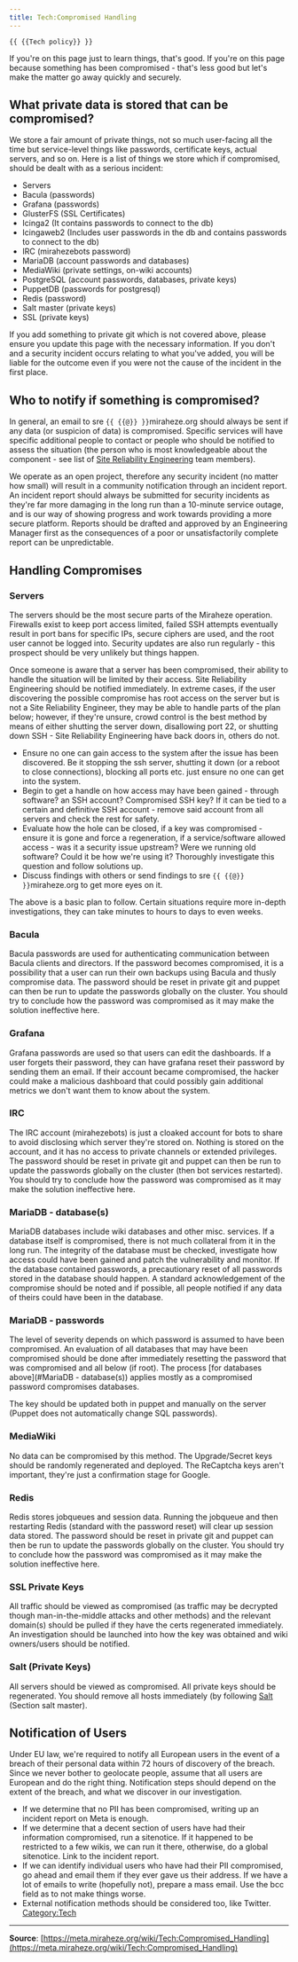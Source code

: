 ```yaml
---
title: Tech:Compromised Handling
---
```


`{{ {{Tech policy}} }}`

If you're on this page just to learn things, that's good. If you're on this page because something has been compromised - that's less good but let's make the matter go away quickly and securely.

## What private data is stored that can be compromised? 

We store a fair amount of private things, not so much user-facing all the time but service-level things like passwords, certificate keys, actual servers, and so on. Here is a list of things we store which if compromised, should be dealt with as a serious incident:

* Servers
* Bacula (passwords)
* Grafana (passwords)
* GlusterFS (SSL Certificates)
* Icinga2 (It contains passwords to connect to the db)
* Icingaweb2 (Includes user passwords in the db and contains passwords to connect to the db)
* IRC (mirahezebots password)
* MariaDB (account passwords and databases)
* MediaWiki (private settings, on-wiki accounts)
* PostgreSQL (account passwords, databases, private keys)
* PuppetDB (passwords for postgresql)
* Redis (password)
* Salt master (private keys)
* SSL (private keys)

If you add something to private git which is not covered above, please ensure you update this page with the necessary information. If you don't and a security incident occurs relating to what you've added, you will be liable for the outcome even if you were not the cause of the incident in the first place.

## Who to notify if something is compromised? 

In general, an email to sre `{{ {{@}} }}`miraheze.org should always be sent if any data (or suspicion of data) is compromised. Specific services will have specific additional people to contact or people who should be notified to assess the situation (the person who is most knowledgeable about the component - see list of [Site Reliability Engineering](https://meta.miraheze.org/wiki/Tech:SRE_Volunteers) team members).

We operate as an open project, therefore any security incident (no matter how small) will result in a community notification through an incident report. An incident report should always be submitted for security incidents as they're far more damaging in the long run than a 10-minute service outage, and is our way of showing progress and work towards providing a more secure platform. Reports should be drafted and approved by an Engineering Manager first as the consequences of a poor or unsatisfactorily complete report can be unpredictable.

## Handling Compromises 

### Servers 

The servers should be the most secure parts of the Miraheze operation. Firewalls exist to keep port access limited, failed SSH attempts eventually result in port bans for specific IPs, secure ciphers are used, and the root user cannot be logged into. Security updates are also run regularly - this prospect should be very unlikely but things happen.

Once someone is aware that a server has been compromised, their ability to handle the situation will be limited by their access. Site Reliability Engineering should be notified immediately. In extreme cases, if the user discovering the possible compromise has root access on the server but is not a Site Reliability Engineer, they may be able to handle parts of the plan below; however, if they're unsure, crowd control is the best method by means of either shutting the server down, disallowing port 22, or shutting down SSH - Site Reliability Engineering have back doors in, others do not.

* Ensure no one can gain access to the system after the issue has been discovered. Be it stopping the ssh server, shutting it down (or a reboot to close connections), blocking all ports etc. just ensure no one can get into the system.
* Begin to get a handle on how access may have been gained - through software? an SSH account? Compromised SSH key? If it can be tied to a certain and definitive SSH account - remove said account from all servers and check the rest for safety.
* Evaluate how the hole can be closed, if a key was compromised - ensure it is gone and force a regeneration, if a service/software allowed access - was it a security issue upstream? Were we running old software? Could it be how we're using it? Thoroughly investigate this question and follow solutions up.
* Discuss findings with others or send findings to sre `{{ {{@}} }}`miraheze.org to get more eyes on it.

The above is a basic plan to follow. Certain situations require more in-depth investigations, they can take minutes to hours to days to even weeks.

### Bacula 

Bacula passwords are used for authenticating communication between Bacula clients and directors. If the password becomes compromised, it is a possibility that a user can run their own backups using Bacula and thusly compromise data. The password should be reset in private git and puppet can then be run to update the passwords globally on the cluster. You should try to conclude how the password was compromised as it may make the solution ineffective here.

### Grafana 

Grafana passwords are used so that users can edit the dashboards. If a user forgets their password, they can have grafana reset their password by sending them an email. If their account became compromised, the hacker could make a malicious dashboard that could possibly gain additional metrics we don't want them to know about the system.

### IRC 

The IRC account (mirahezebots) is just a cloaked account for bots to share to avoid disclosing which server they're stored on. Nothing is stored on the account, and it has no access to private channels or extended privileges. The password should be reset in private git and puppet can then be run to update the passwords globally on the cluster (then bot services restarted). You should try to conclude how the password was compromised as it may make the solution ineffective here.

### MariaDB - database(s) 

MariaDB databases include wiki databases and other misc. services. If a database itself is compromised, there is not much collateral from it in the long run. The integrity of the database must be checked, investigate how access could have been gained and patch the vulnerability and monitor. If the database contained passwords, a precautionary reset of all passwords stored in the database should happen. A standard acknowledgement of the compromise should be noted and if possible, all people notified if any data of theirs could have been in the database.

### MariaDB - passwords 

The level of severity depends on which password is assumed to have been compromised. An evaluation of all databases that may have been compromised should be done after immediately resetting the password that was compromised and all below (if root). The process [for databases above](#MariaDB - database(s)) applies mostly as a compromised password compromises databases.

The key should be updated both in puppet and manually on the server (Puppet does not automatically change SQL passwords).

### MediaWiki 

No data can be compromised by this method. The Upgrade/Secret keys should be randomly regenerated and deployed. The ReCaptcha keys aren't important, they're just a confirmation stage for Google.

### Redis 

Redis stores jobqueues and session data. Running the jobqueue and then restarting Redis (standard with the password reset) will clear up session data stored. The password should be reset in private git and puppet can then be run to update the passwords globally on the cluster. You should try to conclude how the password was compromised as it may make the solution ineffective here.

### SSL Private Keys 

All traffic should be viewed as compromised (as traffic may be decrypted though man-in-the-middle attacks and other methods) and the relevant domain(s) should be pulled if they have the certs regenerated immediately. An investigation should be launched into how the key was obtained and wiki owners/users should be notified.

### Salt (Private Keys) 

All servers should be viewed as compromised. All private keys should be regenerated. You should remove all hosts immediately (by following [Salt](Tech:Salt.md) (Section salt master).

## Notification of Users 

Under EU law, we're required to notify all European users in the event of a breach of their personal data within 72 hours of discovery of the breach. Since we never bother to geolocate people, assume that all users are European and do the right thing. Notification steps should depend on the extent of the breach, and what we discover in our investigation.
* If we determine that no PII has been compromised, writing up an incident report on Meta is enough.
* If we determine that a decent section of users have had their information compromised, run a sitenotice.  If it happened to be restricted to a few wikis, we can run it there, otherwise, do a global sitenotice.  Link to the incident report.
* If we can identify individual users who have had their PII compromised, go ahead and email them if they ever gave us their address.  If we have a lot of emails to write (hopefully not), prepare a mass email.  Use the bcc field as to not make things worse.
* External notification methods should be considered too, like Twitter.
[Category:Tech](https://meta.miraheze.org/wiki/Category:Tech)

----
**Source**: [https://meta.miraheze.org/wiki/Tech:Compromised_Handling](https://meta.miraheze.org/wiki/Tech:Compromised_Handling)